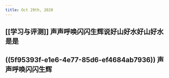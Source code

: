 ```yaml
---
title: Oct 29th, 2020
---
```


## [[学习与评测]] 声声呼唤闪闪生辉说好山好水好山好水是是
## ((5f95393f-e1e6-4e77-85d6-ef4684ab7936)) 声声呼唤闪闪生辉
##
